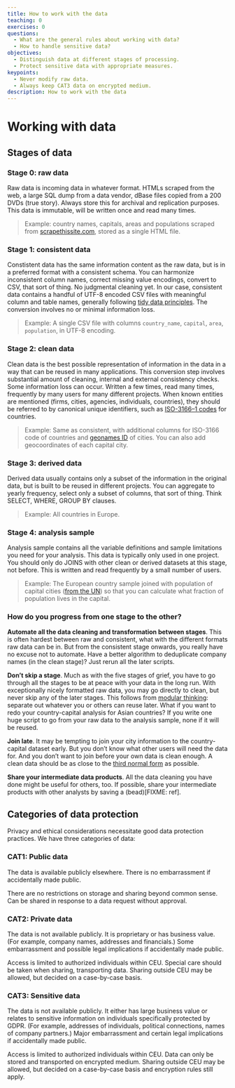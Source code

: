 ```yaml
---
title: How to work with the data
teaching: 0
exercises: 0
questions:
  - What are the general rules about working with data?
  - How to handle sensitive data?
objectives:
  - Distinguish data at different stages of processing.
  - Protect sensitive data with appropriate measures.
keypoints:
  - Never modify raw data.
  - Always keep CAT3 data on encrypted medium.
description: How to work with the data
---
```


# Working with data

## Stages of data

### Stage 0: raw data

Raw data is incoming data in whatever format. HTMLs scraped from the web, a large SQL dump from a data vendor, dBase files copied from a 200 DVDs \(true story\). Always store this for archival and replication purposes. This data is immutable, will be written once and read many times.

> Example: country names, capitals, areas and populations scraped from [scrapethissite.com](https://scrapethissite.com/pages/simple/), stored as a single HTML file.

### Stage 1: consistent data

Constistent data has the same information content as the raw data, but is in a preferred format with a consistent schema. You can harmonize inconsistent column names, correct missing value encodings, convert to CSV, that sort of thing. No judgmental cleaning yet. In our case, consistent data contains a handful of UTF-8 encoded CSV files with meaningful column and table names, generally following [tidy data principles](http://vita.had.co.nz/papers/tidy-data.html). The conversion involves no or minimal information loss.

> Example: A single CSV file with columns `country_name`, `capital`, `area`, `population`, in UTF-8 encoding.

### Stage 2: clean data

Clean data is the best possible representation of information in the data in a way that can be reused in many applications. This conversion step involves substantial amount of cleaning, internal and external consistency checks. Some information loss can occur. Written a few times, read many times, frequently by many users for many different projects. When known entities are mentioned \(firms, cities, agencies, individuals, countries\), they should be referred to by canonical unique identifiers, such as [ISO-3166–1 codes](https://datahub.io/core/country-list) for countries.

> Example: Same as consistent, with additional columns for ISO-3166 code of countries and [geonames ID](https://www.geonames.org/) of cities. You can also add geocoordinates of each capital city.

### Stage 3: derived data

Derived data usually contains only a subset of the information in the original data, but is built to be reused in different projects. You can aggregate to yearly frequency, select only a subset of columns, that sort of thing. Think SELECT, WHERE, GROUP BY clauses.

> Example: All countries in Europe.

### Stage 4: analysis sample

Analysis sample contains all the variable definitions and sample limitations you need for your analysis. This data is typically only used in one project. You should only do JOINS with other clean or derived datasets at this stage, not before. This is written and read frequently by a small number of users.

> Example: The European country sample joined with population of capital cities \([from the UN](https://unstats.un.org/unsd/demographic/products/dyb/City_Page.htm)\) so that you can calculate what fraction of population lives in the capital.

### How do you progress from one stage to the other?

**Automate all the data cleaning and transformation between stages**. This is often hardest between raw and consistent, what with the different formats raw data can be in. But from the consistent stage onwards, you really have no excuse not to automate. Have a better algorithm to deduplicate company names \(in the clean stage\)? Just rerun all the later scripts.

**Don’t skip a stage**. Much as with the five stages of grief, you have to go through all the stages to be at peace with your data in the long run. With exceptionally nicely formatted raw data, you may go directly to clean, but never skip any of the later stages. This follows from [modular thinking](https://dev.to/korenmiklos/the-tupperware-approach-to-coding-1g74): separate out whatever you or others can reuse later. What if you want to redo your country-capital analysis for Asian countries? If you write one huge script to go from your raw data to the analysis sample, none if it will be reused.

**Join late**. It may be tempting to join your city information to the country-capital dataset early. But you don’t know what other users will need the data for. And you don’t want to join before your own data is clean enough. A clean data should be as close to the [third normal form](https://en.wikipedia.org/wiki/Database_normalization#Normal_forms) as possible.

**Share your intermediate data products**. All the data cleaning you have done might be useful for others, too. If possible, share your intermediate products with other analysts by saving a \(bead\)\[FIXME: ref\].

## Categories of data protection

Privacy and ethical considerations necessitate good data protection practices. We have three categories of data:

### CAT1: Public data

The data is available publicly elsewhere. There is no embarrassment if accidentally made public.

There are no restrictions on storage and sharing beyond common sense. Can be shared in response to a data request without approval.

### CAT2: Private data

The data is not available publicly. It is proprietary or has business value. \(For example, company names, addresses and financials.\) Some embarrassment and possible legal implications if accidentally made public.

Access is limited to authorized individuals within CEU. Special care should be taken when sharing, transporting data. Sharing outside CEU may be allowed, but decided on a case-by-case basis.

### CAT3: Sensitive data

The data is not available publicly. It either has large business value or relates to sensitive information on individuals specifically protected by GDPR. \(For example, addresses of individuals, political connections, names of company partners.\) Major embarrassment and certain legal implications if accidentally made public.

Access is limited to authorized individuals within CEU. Data can only be stored and transported on encrypted medium. Sharing outside CEU may be allowed, but decided on a case-by-case basis and encryption rules still apply.

